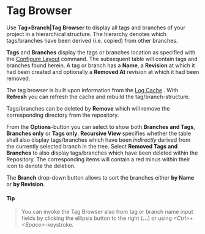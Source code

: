 # Tag Browser

Use **Tag+Branch\|Tag Browser** to display all tags and branches of your
project in a hierarchical structure. The hierarchy denotes which
tags/branches have been derived (i.e. copied) from other branches.

**Tags** and **Branches** display the tags or branches location as
specified with the [Configure Layout](Configure-Layout.md#ConfigureLayout-commands.configure-layout)
command. The subsequent table will contain tags and branches found
herein. A tag or branch has a **Name**, a **Revision** at which it had
been created and optionally a **Removed At** revision at which it had
been removed.

The tag browser is built upon information from the [Log Cache](Log-Cache.md#LogCache-log-cache) . With **Refresh**
you can refresh the cache and rebuild the tag/branch-structure.

Tags/branches can be deleted by **Remove** which will remove the
corresponding directory from the repository.

From the **Options**-button you can select to show both **Branches and
Tags**, **Branches only** or **Tags only**. **Recursive View** specifies
whether the table shall also display tags/branches which have been
*indirectly* derived from the currently selected branch in the tree.
Select **Removed Tags and Branches** to also display tags/branches which
have been deleted within the Repository. The corresponding items will
contain a red minus within their icon to denote the deletion.

The **Branch** drop-down button allows to sort the branches either **by
Name** or **by Revision**.


#### Tip
>
>
>You can invoke the Tag Browser also from tag or branch name input fields
>by clicking the ellipsis button to the right (**...**) or using
>*\<Ctrl>+\<Space>*-keystroke.
>
>
